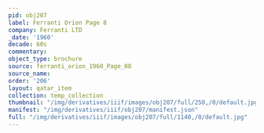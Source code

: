 ```yaml
---
pid: obj207
label: Ferranti Orion Page 8
company: Ferranti LTD
_date: '1960'
decade: 60s
commentary: 
object_type: brochure
source: ferranti_orion_1960_Page_08
source_name: 
order: '206'
layout: qatar_item
collection: temp_collection
thumbnail: "/img/derivatives/iiif/images/obj207/full/250,/0/default.jpg"
manifest: "/img/derivatives/iiif/obj207/manifest.json"
full: "/img/derivatives/iiif/images/obj207/full/1140,/0/default.jpg"
---
```

